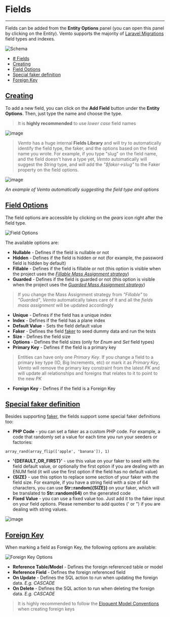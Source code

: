 Fields
=================

***

Fields can be added from the **Entity Options** panel (you can open this panel by clicking on the Entity). Vemto supports the majority of [Laravel Migrations](https://laravel.com/docs/8.x/migrations) field types and indexes.

  

![Schema](https://user-images.githubusercontent.com/11933789/102505324-9a9dc100-4060-11eb-96ca-380e3a3bef9f.png)

*   [\# Fields](https://vemto.app/docs/1.x/fields#-fields)
*   [Creating](https://vemto.app/docs/1.x/fields#creating)
*   [Field Options](https://vemto.app/docs/1.x/fields#field-options)
*   [Special faker definition](https://vemto.app/docs/1.x/fields#special-faker-definition)
*   [Foreign Key](https://vemto.app/docs/1.x/fields#foreign-key)

[Creating](https://vemto.app/docs/1.x/fields#creating)
------------------------------------------------------

To add a new field, you can click on the **Add Field** button under the **Entity Options**. Then, just type the name and choose the type.

> It is **highly recommended** to use _lower case_ field names

  

![image](https://user-images.githubusercontent.com/11933789/102508473-2cf39400-4064-11eb-94d6-17417c301e81.png)

> _Vemto_ has a huge internal **Fields Library** and will try to automatically identify the field type, the faker, and the options based on the field name you wrote. For example, if you type "slug" on the field name, and the field doesn't have a type yet, _Vemto_ automatically will suggest the _String_ type, and will add the _"$faker->slug"_ to the Faker property on the field options.

![image](https://user-images.githubusercontent.com/11933789/102507231-c8840500-4062-11eb-94a2-dbefef50f815.gif)

_An example of Vemto automatically suggesting the field type and options_

  

[Field Options](https://vemto.app/docs/1.x/fields#field-options)
----------------------------------------------------------------

The field options are accessible by clicking on the _gears_ icon right after the field type.

  

![Field Options](https://user-images.githubusercontent.com/11933789/102509532-6bd61980-4065-11eb-8a93-96a02411fed1.png)

The available options are:

*   **Nullable** \- Defines if the field is nullable or not
*   **Hidden** \- Defines if the field is hidden or not (for example, the password field is hidden by default)
*   **Fillable** \- Defines if the field is fillable or not (this option is visible when the project uses the [_Fillable Mass Assignment strategy_](https://vemto.app/docs/1.x/projects#general-settings))
*   **Guarded** \- Defines if the field is guarded or not (this option is visible when the project uses the [_Guarded Mass Assignment strategy_](https://vemto.app/docs/1.x/projects#general-settings))

> If you change the Mass Assignment strategy from _"Fillable"_ to _"Guarded"_, _Vemto_ automatically takes care of it and all the _fields mass assignment_ will be updated accordingly

*   **Unique** \- Defines if the field has a unique index
*   **Index** \- Defines if the field has a plane index
*   **Default Value** \- Sets the field default value
*   **Faker** \- Defines the field [faker](https://github.com/FakerPHP/Faker) to seed dummy data and run the tests
*   **Size** \- Defines the field size
*   **Options** \- Defines the field sizes (only for _Enum_ and _Set_ field types)
*   **Primary Key** \- Defines if the field is a primary key

> Entities can have only one _Primary Key_. If you change a field to a primary key type (ID, Big Increments, etc) or mark it as _Primary Key_, _Vemto_ will remove the primary key constraint from the latest _PK_ and will update all relationships and foreigns that relates to it to point to the new _PK_

*   **Foreign Key** \- Defines if the field is a Foreign Key

[Special faker definition](https://vemto.app/docs/1.x/fields#special-faker-definition)
--------------------------------------------------------------------------------------

Besides supporting [faker](https://github.com/FakerPHP/Faker), the fields support some special faker definitions too:

*   **PHP Code** \- you can set a faker as a custom PHP code. For example, a code that randomly set a value for each time you run your seeders or factories:

`array_rand(array_flip(['apple', 'banana']), 1)`

*   **'{DEFAULT\_OR\_FIRST}'** \- use this value on your faker to seed with the field default value, or optionally the first option if you are dealing with an ENUM field (it will use the first option if the field has no default value)
*   **{SIZE}** \- use this option to replace some section of your faker with the field size. For example, if you have a string field with a size of 64 characters, you can use **Str::random({SIZE})** on your faker, which will be translated to **Str::random(64)** on the generated code
*   **Fixed Value** \- you can use a fixed value too. Just add it to the faker input on your field options. Please remember to add quotes (' or ") if you are dealing with string values.

![image](https://user-images.githubusercontent.com/11933789/123297630-1d12ac00-d4ee-11eb-80a8-e1bbde94d32f.png)

[Foreign Key](https://vemto.app/docs/1.x/fields#foreign-key)
------------------------------------------------------------

When marking a field as Foreign Key, the following options are available:

  

![Foreign Key Options](https://user-images.githubusercontent.com/11933789/102513458-ffa9e480-4069-11eb-8e54-7a9b74dd6828.png)

*   **Reference Table/Model** \- Defines the foreign referenced table or model
*   **Reference Field** \- Defines the foreign referenced field
*   **On Update** \- Defines the SQL action to run when updating the foreign data. _E.g. CASCADE_
*   **On Delete** \- Defines the SQL action to run when deleting the foreign data. _E.g. CASCADE_

> It is highly recommended to follow the [Eloquent Model Conventions](https://laravel.com/docs/8.x/eloquent#eloquent-model-conventions) when creating foreign keys